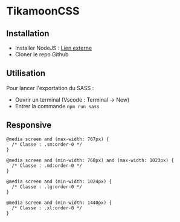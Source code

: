 # TikamoonCSS

## Installation
 - Installer NodeJS : [Lien externe](https://nodejs.org/en/download/current)
 - Cloner le repo Github

## Utilisation
Pour lancer l'exportation du SASS :
 - Ouvrir un terminal (Vscode : Terminal -> New)
 - Entrer la commande ```npm run sass```

## Responsive
```
@media screen and (max-width: 767px) {
  /* Classe : .sm:order-0 */
}

@media screen and (min-width: 768px) and (max-width: 1023px) {
  /* Classe : .md:order-0 */
}

@media screen and (min-width: 1024px) {
  /* Classe : .lg:order-0 */
}

@media screen and (min-width: 1440px) {
  /* Classe : .xl:order-0 */
}
```